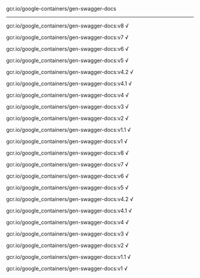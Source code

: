 gcr.io/google-containers/gen-swagger-docs 

----
gcr.io/google_containers/gen-swagger-docs:v8 √

gcr.io/google_containers/gen-swagger-docs:v7 √

gcr.io/google_containers/gen-swagger-docs:v6 √

gcr.io/google_containers/gen-swagger-docs:v5 √

gcr.io/google_containers/gen-swagger-docs:v4.2 √

gcr.io/google_containers/gen-swagger-docs:v4.1 √

gcr.io/google_containers/gen-swagger-docs:v4 √

gcr.io/google_containers/gen-swagger-docs:v3 √

gcr.io/google_containers/gen-swagger-docs:v2 √

gcr.io/google_containers/gen-swagger-docs:v1.1 √

gcr.io/google_containers/gen-swagger-docs:v1 √

gcr.io/google_containers/gen-swagger-docs:v8 √

gcr.io/google_containers/gen-swagger-docs:v7 √

gcr.io/google_containers/gen-swagger-docs:v6 √

gcr.io/google_containers/gen-swagger-docs:v5 √

gcr.io/google_containers/gen-swagger-docs:v4.2 √

gcr.io/google_containers/gen-swagger-docs:v4.1 √

gcr.io/google_containers/gen-swagger-docs:v4 √

gcr.io/google_containers/gen-swagger-docs:v3 √

gcr.io/google_containers/gen-swagger-docs:v2 √

gcr.io/google_containers/gen-swagger-docs:v1.1 √

gcr.io/google_containers/gen-swagger-docs:v1 √

